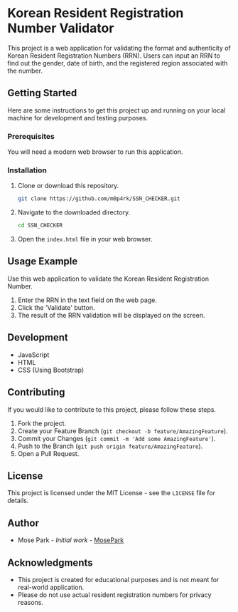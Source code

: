 # Korean Resident Registration Number Validator

This project is a web application for validating the format and authenticity of Korean Resident Registration Numbers (RRN). Users can input an RRN to find out the gender, date of birth, and the registered region associated with the number.

## Getting Started

Here are some instructions to get this project up and running on your local machine for development and testing purposes.

### Prerequisites

You will need a modern web browser to run this application.

### Installation

1. Clone or download this repository.
   ```bash
   git clone https://github.com/m0p4rk/SSN_CHECKER.git
   ```
2. Navigate to the downloaded directory.
   ```bash
   cd SSN_CHECKER
   ```
3. Open the `index.html` file in your web browser.

## Usage Example

Use this web application to validate the Korean Resident Registration Number.

1. Enter the RRN in the text field on the web page.
2. Click the 'Validate' button.
3. The result of the RRN validation will be displayed on the screen.

## Development

- JavaScript
- HTML
- CSS (Using Bootstrap)

## Contributing

If you would like to contribute to this project, please follow these steps.

1. Fork the project.
2. Create your Feature Branch (`git checkout -b feature/AmazingFeature`).
3. Commit your Changes (`git commit -m 'Add some AmazingFeature'`).
4. Push to the Branch (`git push origin feature/AmazingFeature`).
5. Open a Pull Request.

## License

This project is licensed under the MIT License - see the `LICENSE` file for details.

## Author

- Mose Park - *Initial work* - [MosePark](https://github.com/m0p4rk)

## Acknowledgments

- This project is created for educational purposes and is not meant for real-world application.
- Please do not use actual resident registration numbers for privacy reasons.